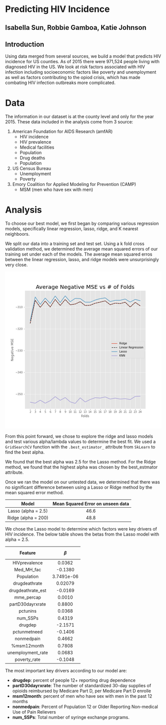 # Predicting HIV Incidence
## Isabella Sun, Robbie Gamboa, Katie Johnson

## Introduction
Using data merged from several sources, we build a model that predicts HIV incidence for US counties. As of 2015 there were 971,524 people living with diagnosed HIV in the US. We look at risk factors associated with HIV infection including socioeconomic factors like poverty and unemployment as well as factors contributing to the opiod crisis, which has made combating HIV infection outbreaks more complicated. 


# Data
The information in our dataset is at the county level and only for the year 2015. These data included in the analysis come from 3 source:

1. American Foundation for AIDS Research (amfAR)
    - HIV incidence
    - HIV prevalence
    - Medical facilities
    - Population
    - Drug deaths
    - Population
2. US Census Bureau
    - Unemployment
    - Poverty
3. Emory Coalition for Applied Modeling for Prevention (CAMP)
    - MSM (men who have sex with men)

# Analysis

To choose our best model, we first began by comparing various regression models, specifically linear regression, lasso, ridge, and K nearest neighboors.

We split our data into a training set and test set. Using a k fold cross validation method, we determined the average mean squared errors of our training set under each of the models. The average mean squared erros between the linear regression, lasso, and ridge models were unsurprisingly very close. 



![alt text](images/Av_MSE_folds.png "Title")


From this point forward, we chose to explore the ridge and lasso models and test various alpha/lambda values to determine the best fit. We used a `GridSearchCV` function with the `.best_estimator_` attribute from `SkLearn` to find the best alpha. 

We found that the best alpha was 2.5 for the Lasso method. 
For the Ridge method, we found that the highest alpha was chosen by the best_estmator attribute. 

Once we ran the model on our untested data, we determined that there was no significant difference between using a Lasso or Ridge method by the mean squared error method. 

| Model | Mean Squared Error on unseen data|
| :-----: | :-----: |
| Lasso (alpha = 2.5) | 46.6 |
| Ridge (alpha = 200) | 48.8 |


We chose the Lasso model to determine which factors were key drivers of HIV incidence. The below table shows the betas from the Lasso model with alpha = 2.5. 

| Feature | $$\beta$$ |
| :-----: | :-----: |
| HIVprevalence  |  0.0362 |
| Med_MH_fac  |  -0.1380 |
| Population  |  3.7491e-06 |
| drugdeathrate  |  0.02079|
|drugdeathrate_est  |  -0.0169 |
| mme_percap  |  0.0010 |
| partD30dayrxrate  |  0.8800 |
| pctunins  |  0.0368 |
|num_SSPs  |  0.4319 |
| drugdep  |  -2.1571 |
| pctunmetneed  |  -0.1406 |
| nonmedpain  |  0.4662 |
| %msm12month  |  0.7808 |
| unemployment_rate  |  0.0683 |
| poverty_rate  |  -0.1048 |

The most important key drivers according to our model are:
   - **drugdep**: percent of people 12+ reporting drug dependence
   - **partD30dayrxrate**: The number of standardized 30-day supplies of opioids reimbursed by Medicare Part D, per Medicare Part D enrolle
   - **msm12month**: percent of men who have sex with men in the past 12 months
   - **nonmedpain**: Percent of Population 12 or Older Reporting Non-medical Use of Pain Relievers
   - **num_SSPs**: Total number of syringe exchange programs.